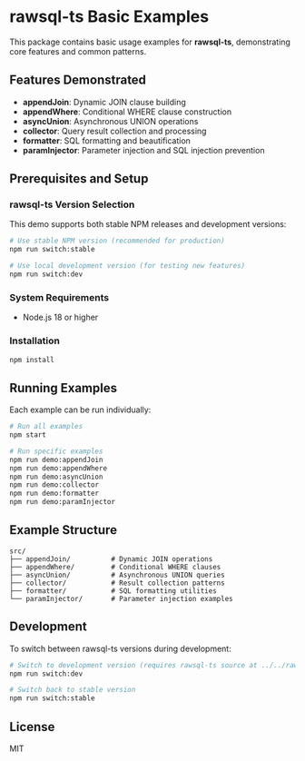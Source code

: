# rawsql-ts Basic Examples

This package contains basic usage examples for **rawsql-ts**, demonstrating core features and common patterns.

## Features Demonstrated

- **appendJoin**: Dynamic JOIN clause building
- **appendWhere**: Conditional WHERE clause construction
- **asyncUnion**: Asynchronous UNION operations
- **collector**: Query result collection and processing
- **formatter**: SQL formatting and beautification
- **paramInjector**: Parameter injection and SQL injection prevention

## Prerequisites and Setup

### rawsql-ts Version Selection

This demo supports both stable NPM releases and development versions:

```bash
# Use stable NPM version (recommended for production)
npm run switch:stable

# Use local development version (for testing new features)
npm run switch:dev
```

### System Requirements
- Node.js 18 or higher

### Installation

```bash
npm install
```

## Running Examples

Each example can be run individually:

```bash
# Run all examples
npm start

# Run specific examples
npm run demo:appendJoin
npm run demo:appendWhere
npm run demo:asyncUnion
npm run demo:collector
npm run demo:formatter
npm run demo:paramInjector
```

## Example Structure

```
src/
├── appendJoin/          # Dynamic JOIN operations
├── appendWhere/         # Conditional WHERE clauses
├── asyncUnion/          # Asynchronous UNION queries
├── collector/           # Result collection patterns
├── formatter/           # SQL formatting utilities
└── paramInjector/       # Parameter injection examples
```

## Development

To switch between rawsql-ts versions during development:

```bash
# Switch to development version (requires rawsql-ts source at ../../rawsql-ts)
npm run switch:dev

# Switch back to stable version
npm run switch:stable
```

## License

MIT
